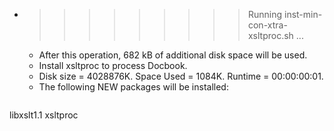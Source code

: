 * >>>>>>>>> Running inst-min-con-xtra-xsltproc.sh ...
  * After this operation, 682 kB of additional disk space will be used.
  * Install xsltproc to process Docbook.
  * Disk size = 4028876K. Space Used = 1084K. Runtime = 00:00:00:01.
  * The following NEW packages will be installed:
  ```bash
libxslt1.1 xsltproc
  ```
